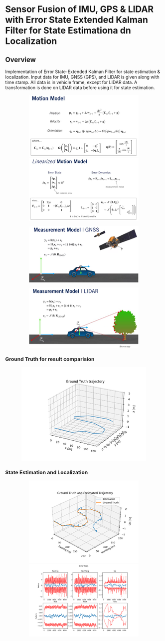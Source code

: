# Sensor Fusion of IMU, GPS & LIDAR with Error State Extended Kalman Filter for State Estimationa dn Localization

## Overview 
Implementation of Error State-Extended Kalman Filter for state estimation & localization. Input data for IMU, GNSS (GPS), and LIDAR is given along with time stamp. All data is in vehicle frame, except for LIDAR data. A transformation is done on LIDAR data before using it for state estimation.

<p align="center">
<img src="https://github.com/varunasthana92/Sensor_Fusion_IMU_GPS_LIDAR_ES_EKF/blob/main/data/motion_model.png" width = 350>
<img src="https://github.com/varunasthana92/Sensor_Fusion_IMU_GPS_LIDAR_ES_EKF/blob/main/data/linearized_motion.png" width = 350>
</p>

<p align="center">
<img src="https://github.com/varunasthana92/Sensor_Fusion_IMU_GPS_LIDAR_ES_EKF/blob/main/data/gnss_model.png" width = 350>
</p>
<p align="center">
<img src="https://github.com/varunasthana92/Sensor_Fusion_IMU_GPS_LIDAR_ES_EKF/blob/main/data/lidar_model.png" width = 350>
</p>

### Ground Truth for result comparision
<p align="center">
<img src="https://github.com/varunasthana92/Sensor_Fusion_IMU_GPS_LIDAR_ES_EKF/blob/main/output/gtruth.png" width = 400>
</p>

### State Estimation and Localization
<p align="center">
<img src="https://github.com/varunasthana92/Sensor_Fusion_IMU_GPS_LIDAR_ES_EKF/blob/main/output/estimation.png" width = 350>
<img src="https://github.com/varunasthana92/Sensor_Fusion_IMU_GPS_LIDAR_ES_EKF/blob/main/output/error_plots.png" width = 350>
</p>




